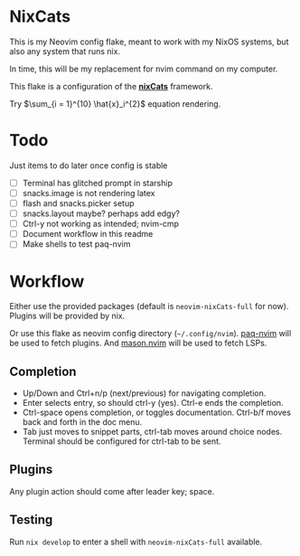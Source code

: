 # NixCats

This is my Neovim config flake, meant to work with my NixOS systems,
but also any system that runs nix.

In time, this will be my replacement for nvim command on my computer.

This flake is a configuration of the [**nixCats**](https://github.com/BirdeeHub/nixCats-nvim) framework.

Try $\sum_{i = 1}^{10} \hat{x}_i^{2}$ equation rendering.

# Todo

Just items to do later once config is stable

- [ ] Terminal has glitched prompt in starship
- [ ] snacks.image is not rendering latex
- [ ] flash and snacks.picker setup
- [ ] snacks.layout maybe? perhaps add edgy?
- [ ] Ctrl-y not working as intended; nvim-cmp
- [ ] Document workflow in this readme
- [ ] Make shells to test paq-nvim

# Workflow

Either use the provided packages (default is `neovim-nixCats-full` for now).
Plugins will be provided by nix.

Or use this flake as neovim config directory (`~/.config/nvim`).
[paq-nvim](https://github.com/savq/paq-nvim) will be used to fetch plugins.
And [mason.nvim](https://github.com/williamboman/mason.nvim) will be used to fetch LSPs.

## Completion

- Up/Down and Ctrl+n/p (next/previous) for navigating completion.
- Enter selects entry, so should ctrl-y (yes).
  Ctrl-e ends the completion.
- Ctrl-space opens completion, or toggles documentation.
  Ctrl-b/f moves back and forth in the doc menu.
- Tab just moves to snippet parts, ctrl-tab moves around choice nodes.
  Terminal should be configured for ctrl-tab to be sent.

## Plugins

Any plugin action should come after leader key; space.


## Testing

Run `nix develop` to enter a shell with `neovim-nixCats-full` available.
